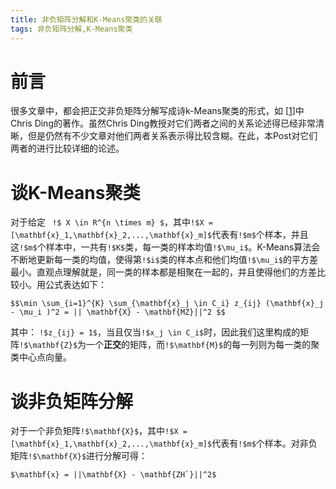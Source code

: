 ```yaml
---
title: 非负矩阵分解和K-Means聚类的关联
tags: 非负矩阵分解,K-Means聚类
---
```


# 前言
很多文章中，都会把正交非负矩阵分解写成诗k-Means聚类的形式，如 [[1]]中Chris Ding的著作。虽然Chris Ding教授对它们两者之间的关系论述得已经非常清晰，但是仍然有不少文章对他们两者关系表示得比较含糊。在此，本Post对它们两者的进行比较详细的论述。

# 谈K-Means聚类
对于给定  ` !$ X \in R^{n \times m} $`，其中`!$X = [\mathbf{x}_1,\mathbf{x}_2,...,\mathbf{x}_m]$`代表有`!$m$`个样本，并且这`!$m$`个样本中，一共有`!$K$`类，每一类的样本均值`!$\mu_i$`。K-Means算法会不断地更新每一类的均值，使得第`!$i$`类的样本点和他们均值`!$\mu_i$`的平方差最小。直观点理解就是，同一类的样本都是相聚在一起的，并且使得他们的方差比较小。用公式表达如下：
```mathjax!
$$\min \sum_{i=1}^{K} \sum_{\mathbf{x}_j \in C_i} z_{ij} (\mathbf{x}_j - \mu_i )^2 = || \mathbf{X} - \mathbf{MZ}||^2 $$
```
其中：
`!$z_{ij} = 1$`，当且仅当`!$x_j \in C_i$`时，因此我们这里构成的矩阵`!$\mathbf{Z}$`为一个**正交**的矩阵，而`!$\mathbf{M}$`的每一列则为每一类的聚类中心点向量。

# 谈非负矩阵分解
对于一个非负矩阵`!$\mathbf{X}$`，其中`!$X = [\mathbf{x}_1,\mathbf{x}_2,...,\mathbf{x}_m]$`代表有`!$m$`个样本。对非负矩阵`!$\mathbf{X}$`进行分解可得：
```mathjax!
$\mathbf{x} = ||\mathbf{X} - \mathbf{ZH`}||^2$
```

[1]: http://ranger.uta.edu/~chqding/papers/NMF-SDM2005.pdf